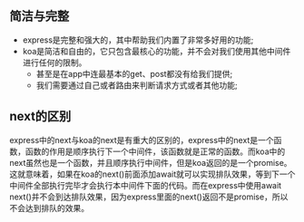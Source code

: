## 简洁与完整

* express是完整和强大的，其中帮助我们内置了非常多好用的功能;
* koa是简洁和自由的，它只包含最核心的功能，并不会对我们使用其他中间件进行任何的限制。
  * 甚至是在app中连最基本的get、post都没有给我们提供;
  * 我们需要通过自己或者路由来判断请求方式或者其他功能;

## next的区别

express中的next与koa的next是有重大的区别的，express中的next是一个函数，函数的作用是顺序执行下一个中间件，该函数就是正常的函数。而koa中的next虽然也是一个函数，并且顺序执行中间件，但是koa返回的是一个promise。这就意味着，如果在koa的next()前面添加await就可以实现排队效果，等到下一个中间件全部执行完毕才会执行本中间件下面的代码。而在express中使用await next()并不会到达排队效果，因为express里面的next()返回不是promise，所以不会达到排队的效果。

